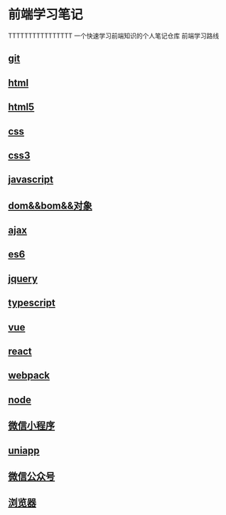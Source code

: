 # 前端学习笔记
TTTTTTTTTTTTTTTT
一个快速学习前端知识的个人笔记仓库
前端学习路线

## [git](./git.md)

## [html](./html.md)

## [html5](./html5.md)

## [css](./css.md)

## [css3](./css3.md)

## [javascript](./javascript)

## [dom&&bom&&对象](./dom&&bom&&对象.md)

## [ajax](./ajax.md)

## [es6](./es6.md)

## [jquery](./jquery.md)

## [typescript](./typescript)

## [vue](./vue.md)

## [react](./react.md)

## [webpack](./webpack.md)

## [node](./node.md)

## [微信小程序](./微信小程序.md)

## [uniapp](./uniapp.md)

## [微信公众号](./微信公众号.md)

## [浏览器](./浏览器.md)



